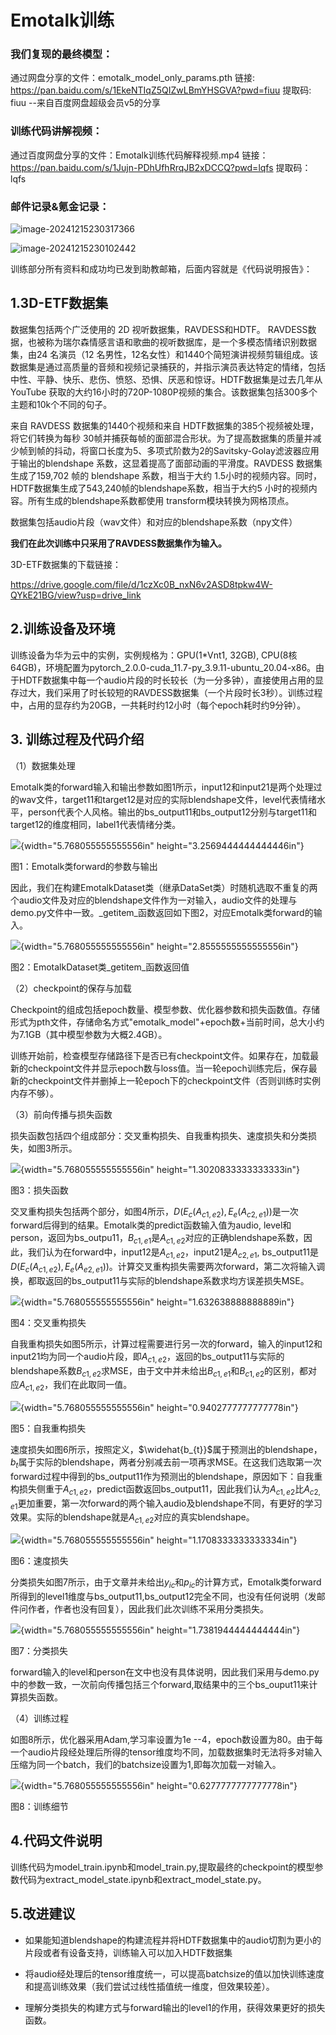 # Emotalk训练

### 我们复现的最终模型：

通过网盘分享的文件：emotalk_model_only_params.pth
链接: https://pan.baidu.com/s/1EkeNTIqZ5QIZwLBmYHSGVA?pwd=fiuu 提取码: fiuu 
--来自百度网盘超级会员v5的分享

### 训练代码讲解视频：

通过百度网盘分享的文件：Emotalk训练代码解释视频.mp4
链接：https://pan.baidu.com/s/1Jujn-PDhUfhRrqJB2xDCCQ?pwd=lqfs 
提取码：lqfs

### 邮件记录&氪金记录：

![image-20241215230317366](D:\emotalk-test\revisedDesign\train\image\media\image10.png)

![image-20241215230102442](D:\emotalk-test\revisedDesign\train\image\media\image9.png)

训练部分所有资料和成功均已发到助教邮箱，后面内容就是《代码说明报告》：

## 1.3D-ETF数据集

数据集包括两个广泛使用的 2D 视听数据集，RAVDESS和HDTF。 RAVDESS数据，也被称为瑞尔森情感言语和歌曲的视听数据库，是一个多模态情绪识别数据集，由24 名演员（12 名男性，12名女性）和1440个简短演讲视频剪辑组成。该数据集是通过高质量的音频和视频记录捕获的，并指示演员表达特定的情绪，包括中性、平静、快乐、悲伤、愤怒、恐惧、厌恶和惊讶。HDTF数据集是过去几年从YouTube
获取的大约16小时的720P-1080P视频的集合。该数据集包括300多个主题和10k个不同的句子。

来自 RAVDESS 数据集的1440个视频和来自 HDTF数据集的385个视频被处理，将它们转换为每秒 30帧并捕获每帧的面部混合形状。为了提高数据集的质量并减少帧到帧的抖动，将窗口长度为5、多项式阶数为2的Savitsky-Golay滤波器应用于输出的blendshape 系数，这显着提高了面部动画的平滑度。RAVDESS 数据集生成了159,702 帧的 blendshape 系数，相当于大约 1.5小时的视频内容。同时，HDTF数据集生成了543,240帧的blendshape系数，相当于大约5 小时的视频内容。所有生成的blendshape系数都使用 transform模块转换为网格顶点。

数据集包括audio片段（wav文件）和对应的blendshape系数（npy文件）

**我们在此次训练中只采用了RAVDESS数据集作为输入。**

3D-ETF数据集的下载链接： 

<https://drive.google.com/file/d/1czXc0B_nxN6v2ASD8tpkw4W-QYkE21BG/view?usp=drive_link>

## 2.训练设备及环境

训练设备为华为云中的实例，实例规格为：GPU(1\*Vnt1, 32GB), CPU(8核 64GB)，环境配置为pytorch_2.0.0-cuda_11.7-py_3.9.11-ubuntu_20.04-x86。由于HDTF数据集中每一个audio片段的时长较长（为一分多钟），直接使用占用的显存过大，我们采用了时长较短的RAVDESS数据集（一个片段时长3秒）。训练过程中，占用的显存约为20GB，一共耗时约12小时（每个epoch耗时约9分钟）。

## 3\. 训练过程及代码介绍

（1）数据集处理

Emotalk类的forward输入和输出参数如图1所示，input12和input21是两个处理过的wav文件，target11和target12是对应的实际blendshape文件，level代表情绪水平，person代表个人风格。输出的bs_output11和bs_output12分别与target11和target12的维度相同，label1代表情绪分类。

![](./image/media/image1.png){width="5.768055555555556in"
height="3.2569444444444446in"}

图1：Emotalk类forward的参数与输出

因此，我们在构建EmotalkDataset类（继承DataSet类）时随机选取不重复的两个audio文件及对应的blendshape文件作为一对输入，audio文件的处理与demo.py文件中一致。\_getitem_函数返回如下图2，对应Emotalk类forward的输入。

![](./image/media/image2.png){width="5.768055555555556in"
height="2.8555555555555556in"}

图2：EmotalkDataset类_getitem_函数返回值

（2）checkpoint的保存与加载

Checkpoint的组成包括epoch数量、模型参数、优化器参数和损失函数值。存储形式为pth文件，存储命名方式"emotalk_model"+epoch数+当前时间，总大小约为7.1GB（其中模型参数为大概2.4GB）。

训练开始前，检查模型存储路径下是否已有checkpoint文件。如果存在，加载最新的checkpoint文件并显示epoch数与loss值。当一轮epoch训练完后，保存最新的checkpoint文件并删掉上一轮epoch下的checkpoint文件（否则训练时实例内存不够）。

（3）前向传播与损失函数

损失函数包括四个组成部分：交叉重构损失、自我重构损失、速度损失和分类损失，如图3所示。

![](./image/media/image3.png){width="5.768055555555556in"
height="1.3020833333333333in"}

图3：损失函数

交叉重构损失包括两个部分，如图4所示，$D\left( E_{c}\left( A_{c1,e2} \right),E_{e}\left( A_{c2,e1} \right) \right)$是一次forward后得到的结果。Emotalk类的predict函数输入值为audio,
level和person，返回为bs_outpu11，$B_{c1,e1}$是$A_{c1,e2}$对应的正确blendshape系数，因此，我们认为在forward中，input12是$A_{c1,e2}$，input21是$A_{c2,e1}$,
bs_output11是$D\left( E_{c}\left( A_{c1,e2} \right),E_{e}\left( A_{e2,e1} \right) \right)$。计算交叉重构损失需要两次forward，第二次将输入调换，都取返回的bs_output11与实际的blendshape系数求均方误差损失MSE。

![](./image/media/image4.png){width="5.768055555555556in"
height="1.632638888888889in"}

图4：交叉重构损失

自我重构损失如图5所示，计算过程需要进行另一次的forward，输入的input12和input21均为同一个audio片段，即$A_{c1,e2}$，返回的bs_output11与实际的blendshape系数$B_{c1,e2}$求MSE，由于文中并未给出$B_{c1,e1}$和$B_{c1,e2}$的区别，都对应$A_{c1,e2}$，我们在此取同一值。

![](./image/media/image5.png){width="5.768055555555556in"
height="0.9402777777777778in"}

图5：自我重构损失

速度损失如图6所示，按照定义，$\widehat{b_{t}}$属于预测出的blendshape，$b_{t}$属于实际的blendshape，两者分别减去前一项再求MSE。在这我们选取第一次forward过程中得到的bs_output11作为预测出的blendshape，原因如下：自我重构损失侧重于$A_{c1,e2}$，predict函数返回bs_output11，因此我们认为$A_{c1,e2}$比$A_{c2,e1}$更加重要，第一次forward的两个输入audio及blendshape不同，有更好的学习效果。实际的blendshape就是$A_{c1,e2}$对应的真实blendshape。

![](./image/media/image6.png){width="5.768055555555556in"
height="1.1708333333333334in"}

图6：速度损失

分类损失如图7所示，由于文章并未给出$y_{ic}$和$p_{ic}$的计算方式，Emotalk类forward所得到的level1维度与bs_output11,bs_output12完全不同，也没有任何说明（发邮件问作者，作者也没有回复），因此我们此次训练不采用分类损失。

![](./image/media/image7.png){width="5.768055555555556in"
height="1.7381944444444444in"}

图7：分类损失

forward输入的level和person在文中也没有具体说明，因此我们采用与demo.py中的参数一致，一次前向传播包括三个forward,取结果中的三个bs_ouput11来计算损失函数。

（4）训练过程

如图8所示，优化器采用Adam,学习率设置为1e --4，epoch数设置为80。由于每一个audio片段经处理后所得的tensor维度均不同，加载数据集时无法将多对输入压缩为同一个batch，我们的batchsize设置为1,即每次加载一对输入。

![](./image/media/image8.png){width="5.768055555555556in"
height="0.6277777777777778in"}

图8：训练细节

## 4.代码文件说明

训练代码为model_train.ipynb和model_train.py,提取最终的checkpoint的模型参数代码为extract_model_state.ipynb和extract_model_state.py。

## 5.改进建议

-   如果能知道blendshape的构建流程并将HDTF数据集中的audio切割为更小的片段或者有设备支持，训练输入可以加入HDTF数据集

-   将audio经处理后的tensor维度统一，可以提高batchsize的值以加快训练速度和提高训练效果（我们尝试过线性插值统一维度，但效果较差）。
    
-   理解分类损失的构建方式与forward输出的level1的作用，获得效果更好的损失函数。
